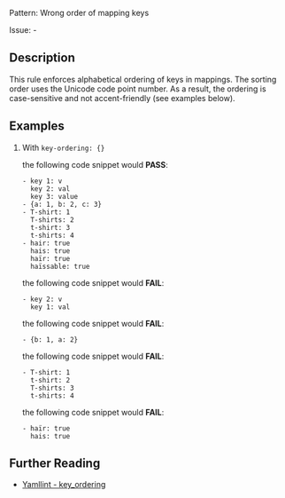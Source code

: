 Pattern: Wrong order of mapping keys

Issue: -

## Description

This rule enforces alphabetical ordering of keys in mappings. The sorting order uses the Unicode code point number. As a result, the ordering is case-sensitive and not accent-friendly (see examples below).

## Examples

1.  With `key-ordering: {}`

    the following code snippet would **PASS**:

        - key 1: v
          key 2: val
          key 3: value
        - {a: 1, b: 2, c: 3}
        - T-shirt: 1
          T-shirts: 2
          t-shirt: 3
          t-shirts: 4
        - hair: true
          hais: true
          haïr: true
          haïssable: true

    the following code snippet would **FAIL**:

        - key 2: v
          key 1: val

    the following code snippet would **FAIL**:

        - {b: 1, a: 2}

    the following code snippet would **FAIL**:

        - T-shirt: 1
          t-shirt: 2
          T-shirts: 3
          t-shirts: 4

    the following code snippet would **FAIL**:

        - haïr: true
          hais: true

## Further Reading

* [Yamllint - key_ordering](https://yamllint.readthedocs.io/en/stable/rules.html#module-yamllint.rules.key_ordering)